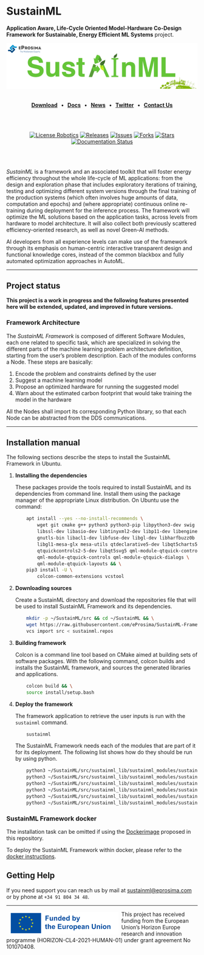 # SustainML

**Application Aware, Life-Cycle Oriented Model-Hardware Co-Design Framework for Sustainable, Energy Efficient ML Systems** project.


[![SustainML](.figures/SustainML_GitHub.png)](https://sustainml.eu/)

<br>

<div class="menu" align="center">
    <strong>
        <a href="https://eprosima.com/index.php/downloads-all">Download</a>
        <span>&nbsp;&nbsp;•&nbsp;&nbsp;</span>
        <a href="https://sustainml.readthedocs.io/en/latest">Docs</a>
        <span>&nbsp;&nbsp;•&nbsp;&nbsp;</span>
        <a href="https://sustainml.eu/index.php/news">News</a>
        <span>&nbsp;&nbsp;•&nbsp;&nbsp;</span>
        <a href="https://twitter.com/EProsima">Twitter</a>
        <span>&nbsp;&nbsp;•&nbsp;&nbsp;</span>
        <a href="mailto:info@eprosima.com">Contact Us</a>
    </strong>
</div>

<br><br>

<div class="badges" align="center">
    <a href="https://opensource.org/licenses/Apache-2.0"><img alt="License Robotics" src="https://img.shields.io/github/license/eProsima/SustainML.svg"/></a>
    <a href="https://github.com/eProsima/SustainML/releases"><img alt="Releases" src="https://img.shields.io/github/v/release/eProsima/SustainML?sort=semver"/></a>
    <a href="https://github.com/eProsima/SustainML/issues"><img alt="Issues" src="https://img.shields.io/github/issues/eProsima/SustainML.svg"/></a>
    <a href="https://github.com/eProsima/SustainML/network/memberss"><img alt="Forks" src="https://img.shields.io/github/forks/eProsima/SustainML.svg"/></a>
    <a href="https://github.com/eProsima/SustainML/stargazerss"><img alt="Stars" src="https://img.shields.io/github/stars/eProsima/SustainML.svg"/></a>
    <a href="https://SustainML.readthedocs.io/en/latest/"><img alt="Documentation Status" src="https://readthedocs.org/projects/SustainML/badge/?version=latest"/></a>
</div>

<br><br>

*SustainML* is a framework and an associated toolkit that will foster energy efficiency throughout the whole life-cycle of ML applications: from the design and exploration phase that includes exploratory iterations of training, testing and optimizing different system versions through the final training of the production systems (which often involves huge amounts of data, computation and epochs) and (where appropriate) continuous online re-training during deployment for the inference process.
The framework will optimize the ML solutions based on the application tasks, across levels from hardware to model architecture.
It will also collect both previously scattered efficiency-oriented research, as well as novel Green-AI methods.

AI developers from all experience levels can make use of the framework through its emphasis on human-centric interactive transparent design and functional knowledge cores, instead of the common blackbox and fully automated optimization approaches in AutoML.

---

## Project status

**This project is a work in progress and the following features presented here will be extended, updated, and improved in future versions.**

### Framework Architecture

The *SustainML Framework* is composed of different Software Modules, each one related to specific task, which are specialized in solving the different parts of the machine learning problem architecture definition, starting from the user’s problem description.
Each of the modules conforms a Node.
These steps are basically:

1. Encode the problem and constraints defined by the user
2. Suggest a machine learning model
3. Propose an optimized hardware for running the suggested model
4. Warn about the estimated carbon footprint that would take training the model in the hardware

All the Nodes shall import its corresponding Python library, so that each Node can be abstracted from the DDS communications.

---

## Installation manual

The following sections describe the steps to install the SustainML Framework in Ubuntu.

1. **Installing the dependencies**

    These packages provide the tools required to install SustainML and its dependencies from command line.
    Install them using the package manager of the appropriate Linux distribution.
    On Ubuntu use the command:

    ```bash
        apt install --yes --no-install-recommends \
            wget git cmake g++ python3 python3-pip libpython3-dev swig \
            libssl-dev libasio-dev libtinyxml2-dev libp11-dev libengine-pkcs11-openssl softhsm2 \
            gnutls-bin libacl1-dev libfuse-dev libgl-dev libharfbuzz0b \
            libgl1-mesa-glx mesa-utils qtdeclarative5-dev libqt5charts5-dev \
            qtquickcontrols2-5-dev libqt5svg5 qml-module-qtquick-controls2 \
            qml-module-qtquick-controls qml-module-qtquick-dialogs \
            qml-module-qtquick-layouts && \
        pip3 install -U \
            colcon-common-extensions vcstool
    ```

2. **Downloading sources**

    Create a SustainML directory and download the repositories file that will be used to install SustainML Framework and its dependencies.

    ```bash
        mkdir -p ~/SustainML/src && cd ~/SustainML && \
        wget https://raw.githubusercontent.com/eProsima/SustainML-Framework/main/sustainml.repos && \
        vcs import src < sustainml.repos
    ```

3. **Building framework**

    Colcon is a command line tool based on CMake aimed at building sets of software packages.
    With the following command, colcon builds and installs the SustainML framework, and sources the generated libraries and applications.

    ```bash
        colcon build && \
        source install/setup.bash
    ```

4. **Deploy the framework**

    The framework application to retrieve the user inputs is run with the `sustainml` command.

    ```bash
        sustainml
    ```

    The SustainML Framework needs each of the modules that are part of it for its deployment.
    The following list shows how do they should be run by using python.


    ```bash
        python3 ~/SustainML/src/sustainml_lib/sustainml_modules/sustainml_modules/sustainml-wp1/app_requirements_node.py
        python3 ~/SustainML/src/sustainml_lib/sustainml_modules/sustainml_modules/sustainml-wp1/ml_model_metadata_node.py
        python3 ~/SustainML/src/sustainml_lib/sustainml_modules/sustainml_modules/sustainml-wp1/ml_model_provider_node.py
        python3 ~/SustainML/src/sustainml_lib/sustainml_modules/sustainml_modules/sustainml-wp2/hw_resources_provider_node.py
        python3 ~/SustainML/src/sustainml_lib/sustainml_modules/sustainml_modules/sustainml-wp2/hw_constraints_node.py
        python3 ~/SustainML/src/sustainml_lib/sustainml_modules/sustainml_modules/sustainml-wp3/carbon_footprint_node.py
    ```

### SustainML Framework docker

The installation task can be omitted if using the [Dockerimage](docker/Dockerfile) proposed in this repository.

To deploy the SustainML Framework within docker, please refer to the [docker instructions](docker/README.md).

## Getting Help

If you need support you can reach us by mail at [sustainml@eprosima.com](mailto:sustainml@eprosima.com) or by phone at `+34 91 804 34 48`.

---

<a href="https://sustainml.eu"><img src=".figures/eu_funded.png" align="left" hspace="8" vspace="2" height="60" ></a>
This project has received funding from the European Union’s Horizon Europe research and innovation programme (HORIZON-CL4-2021-HUMAN-01) under grant agreement No 101070408.
